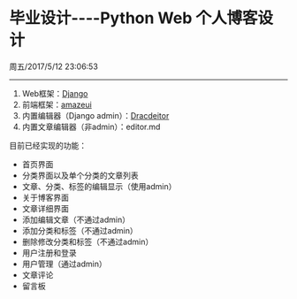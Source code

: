 # 毕业设计----Python Web 个人博客设计
周五/2017/5/12 23:06:53 

----------

1. Web框架：[Django](https://www.djangoproject.com/)
2. 前端框架：[amazeui](http://amazeui.org/)
3. 内置编辑器（Django admin）：[Dracdeitor](https://github.com/agusmakmun/dracos-markdown-editor)
4. 内置文章编辑器（非admin）：editor.md

目前已经实现的功能：  
- 首页界面  
- 分类界面以及单个分类的文章列表  
- 文章、分类、标签的编辑显示（使用admin）  
- 关于博客界面  
- 文章详细界面
- 添加编辑文章（不通过admin）
- 添加分类和标签（不通过admin）
- 删除修改分类和标签（不通过admin）
- 用户注册和登录
- 用户管理（通过admin）
- 文章评论
- 留言板
